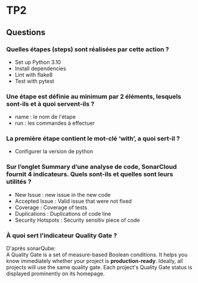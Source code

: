 # TP2

## Questions

### Quelles étapes (steps) sont réalisées par cette action ?

- Set up Python 3.10
- Install dependencies
- Lint with flake8
- Test with pytest

### Une étape est définie au minimum par 2 éléments, lesquels sont-ils et à quoi servent-ils ?

- name : le nom de l'étape
- run : les commandes à effectuer

### La première étape contient le mot-clé ‘with’, a quoi sert-il ?

- Configurer la version de python

### Sur l’onglet Summary d’une analyse de code, SonarCloud fournit 4 indicateurs. Quels sont-ils et quelles sont leurs utilités ?

- New Issue : new issue in the new code
- Accepted Issue : Valid issue that were not fixed
- Coverage : Coverage of tests
- Duplications : Duplications of code line
- Security Hotspots : Security sensitiv piece of code

### À quoi sert l’indicateur Quality Gate ?

D'après sonarQube:  
A Quality Gate is a set of measure-based Boolean conditions. It helps you know immediately whether your project is **production-ready**. Ideally, all projects will use the same quality gate. Each project's Quality Gate status is displayed prominently on its homepage.
